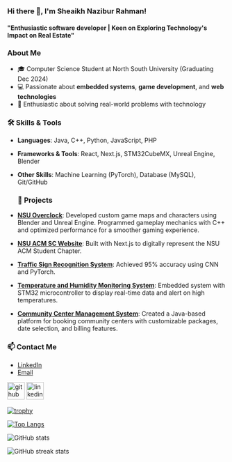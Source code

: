 ### Hi there 👋, I'm Sheaikh Nazibur Rahman!
#### "Enthusiastic software developer | Keen on Exploring Technology's Impact on Real Estate"

### About Me
- 🎓 Computer Science Student at North South University (Graduating Dec 2024)
- 💻 Passionate about **embedded systems**, **game development**, and **web technologies**
- 🌟 Enthusiastic about solving real-world problems with technology

### 🛠 Skills & Tools
- **Languages**: Java, C++, Python, JavaScript, PHP
- **Frameworks & Tools**: React, Next.js, STM32CubeMX, Unreal Engine, Blender
- **Other Skills**: Machine Learning (PyTorch), Database (MySQL), Git/GitHub

  ### 🌟 Projects
- **[NSU Overclock](#)**: Developed custom game maps and characters using Blender and Unreal Engine. Programmed gameplay mechanics with C++ and optimized performance for a smoother gaming experience.
- **[NSU ACM SC Website](#)**: Built with Next.js to digitally represent the NSU ACM Student Chapter.
- **[Traffic Sign Recognition System](#)**: Achieved 95% accuracy using CNN and PyTorch.
- **[Temperature and Humidity Monitoring System](#)**: Embedded system with STM32 microcontroller to display real-time data and alert on high temperatures.
- **[Community Center Management System](#)**: Created a Java-based platform for booking community centers with customizable packages, date selection, and billing features.


### 📫 Contact Me
- [LinkedIn](https://linkedin.com/in/sheaikh-nazibur-rahman/)
- [Email](mailto:sheaikh.rahman@northsouth.edu)



[<img src='https://cdn.jsdelivr.net/npm/simple-icons@3.0.1/icons/github.svg' alt='github' height='40'>](https://github.com/SheaikhNazib)  [<img src='https://cdn.jsdelivr.net/npm/simple-icons@3.0.1/icons/linkedin.svg' alt='linkedin' height='40'>](https://www.linkedin.com/in/https://www.linkedin.com/in/sheaikh-nazibur-rahman-900ab8264//)  

[![trophy](https://github-profile-trophy.vercel.app/?username=SheaikhNazib)](https://github.com/ryo-ma/github-profile-trophy)

[![Top Langs](https://github-readme-stats.vercel.app/api/top-langs/?username=SheaikhNazib)](https://github.com/anuraghazra/github-readme-stats)

![GitHub stats](https://github-readme-stats.vercel.app/api?username=SheaikhNazib&show_icons=true)  

![GitHub streak stats](https://streak-stats.demolab.com/?user=SheaikhNazib)  


